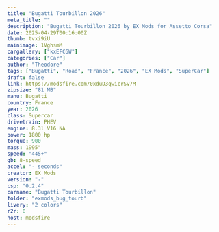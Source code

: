 ```yaml
--- 
title: "Bugatti Tourbillon 2026"
meta_title: ""
description: "Bugatti Tourbillon 2026 by EX Mods for Assetto Corsa"
date: 2025-04-29T00:16:00Z
thumb: tvxi9iU
mainimage: 1VghsmM
cargallery: ["kxEFC6W"]
categories: ["Car"]
author: "Theodore"
tags: ["Bugatti", "Road", "France", "2026", "EX Mods", "SuperCar"]
draft: false
link: https://modsfire.com/0xduD3qwicrSv7M
zipsize: "81 MB"
manu: Bugatti
country: France
year: 2026
class: Supercar
drivetrain: PHEV
engine: 8.3l V16 NA
power: 1800 hp
torque: 900
mass: 1995"
speed: "445+"
gb: 8-speed
accel: "- seconds"
creator: EX Mods
version: "-"
csp: "0.2.4"
carname: "Bugatti Tourbillon"
folder: "exmods_bug_tourb"
livery: "2 colors"
r2r: 0
host: modsfire
---
```

